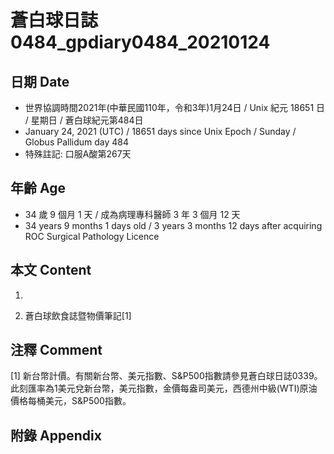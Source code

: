 [_metadata_:encoding]: - "utf-8"
[_metadata_:language]: - "zh-Hant-TW"
[_metadata_:fileformat]: - "markdown"
[_metadata_:MIME_type]: - "text/plain"
[_metadata_:markdown_version]: - "commonmark version 0.29"
[_metadata_:markdown_spec]: - "https://spec.commonmark.org/0.29/"

# 蒼白球日誌0484_gpdiary0484_20210124 #

## 日期 Date ##

* 世界協調時間2021年(中華民國110年，令和3年)1月24日 / Unix 紀元 18651 日 / 星期日 / 蒼白球紀元第484日
* January 24, 2021 (UTC) / 18651 days since Unix Epoch / Sunday / Globus Pallidum day 484
* 特殊註記: 口服A酸第267天

## 年齡 Age ##

* 34 歲 9 個月 1 天 / 成為病理專科醫師 3 年 3 個月 12 天
* 34 years 9 months 1 days old / 3 years 3 months 12 days after acquiring ROC Surgical Pathology Licence

## 本文 Content ##

1. 

    
2. 蒼白球飲食誌暨物價筆記[1]

    

## 注釋 Comment ##

[1] 新台幣計價。有關新台幣、美元指數、S&P500指數請參見蒼白球日誌0339。此刻匯率為1美元兌新台幣，美元指數，金價每盎司美元，西德州中級(WTI)原油價格每桶美元，S&P500指數。



## 附錄 Appendix ##

